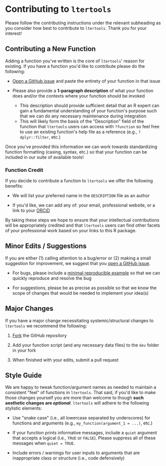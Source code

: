 # Contributing to `ltertools`

Please follow the contributing instructions under the relevant subheading as you consider how best to contribute to `ltertools`. Thank you for your interest!

## Contributing a New Function

Adding a function you've written is the core of `ltertools`' reason for existing. If you have a function you'd like to contribute please do the following:

- [Open a GitHub issue](https://github.com/lter/ltertools/issues) and paste the entirety of your function in that issue

- Please also provide a **1-paragraph description** of what your function does and/or the contexts where your function should be invoked

    - This description should provide sufficient detail that an R expert can gain a fundamental understanding of your function's purpose such that we can do any necessary maintenance during integration
    - This will likely form the basis of the "Description" field of the function that `ltertools` users can access with `?function` so feel free to use an existing function's help file as a reference (e.g., `?dplyr::filter`, etc.)

Once you've provided this information we can work towards standardizing function formatting (casing, syntax, etc.) so that your function can be included in our suite of available tools!

### Function Credit

If you decide to contribute a function to `ltertools` we offer the following benefits:

- We will list your preferred name in the `DESCRIPTION` file as an author

- If you'd like, we can add any of: your email, professional website, or a link to your [ORCiD](https://orcid.org/)

By taking these steps we hope to ensure that your intellectual contributions will be appropriately credited and that `ltertools` users can find other facets of your professional work based on your links to this R package.

## Minor Edits / Suggestions

If you are either (1) calling attention to a bug/error or (2) making a small suggestion for improvement, we suggest that you [open a GitHub issue](https://github.com/lter/ltertools/issues).

- For bugs, please include a [minimal reproducible example](https://stackoverflow.com/help/minimal-reproducible-example) so that we can quickly reproduce and resolve the bug

- For suggestions, please be as precise as possible so that we know the scope of changes that would be needed to implement your idea(s)

## Major Changes

If you have a major change necessitating systemic/structural changes to `ltertools` we recommend the following:

1. [Fork](https://docs.github.com/en/get-started/quickstart/fork-a-repo) the GitHub repository

2. Add your function script (and any necessary data files) to the `dev` folder in your fork

3. When finished with your edits, submit a pull request

## Style Guide

We are happy to tweak function/argument names as needed to maintain a consistent "feel" of functions in `ltertools`. That said, if you'd like to make those changes yourself you are more than welcome to though **such aesthetic changes are _optional_**. `ltertools` will adhere to the following stylistic elements:

- Use "snake case" (i.e., all lowercase separated by underscores) for functions and arguments (e.g., `my_function(argument_1 = ...)`, etc.)

- If your function prints informative messages, include a `quiet` argument that accepts a logical (i.e., `TRUE` or `FALSE`). Please suppress all of these messages when `quiet = TRUE`.

- Include errors / warnings for user inputs to arguments that are inappropriate class or structure (i.e., code defensively)
